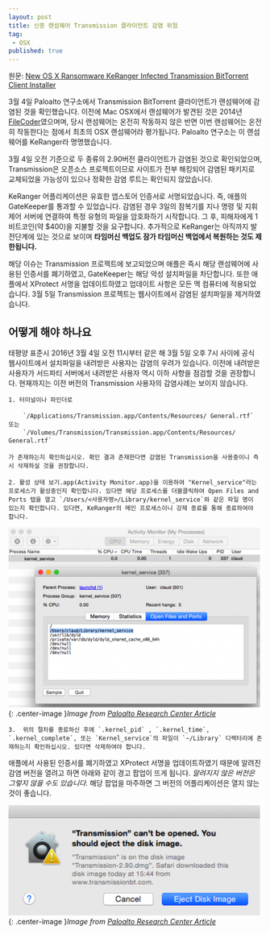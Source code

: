 ```yaml
---
layout: post
title: 신종 랜섬웨어 Transmission 클라이언트 감염 위험
tag:
 - OSX
published: true
---
```

원문: [New OS X Ransomware KeRanger Infected Transmission BitTorrent Client Installer](http://researchcenter.paloaltonetworks.com/2016/03/new-os-x-ransomware-keranger-infected-transmission-bittorrent-client-installer/)

3월 4일 Paloalto 연구소에서 Transmission BitTorrent 클라이언트가 랜섬웨어에 감염된 것을 확인했습니다. 이전에 Mac OSX에서 랜섬웨어가 발견된 것은 2014년 [FileCoder](https://securelist.com/blog/research/66760/unfinished-ransomware-for-macos-x/)였으며며, 당시 랜섬웨어는 온전히 작동하지 않은 반면 이번 랜섬웨어는 온전히 작동한다는 점에서 최초의 OSX 랜섬웨어라 평가됩니다. Paloalto 연구소는 이 랜섬웨어를 KeRanger라 명명했습니다.

3월 4일 오전 기준으로 두 종류의 2.90버전 클라이언트가 감염된 것으로 확인되었으며, Transmission은 오픈소스 프로젝트이므로 사이트가 전부 해킹되어 감염된 패키지로 교체되었을 가능성이 있으나 정확한 감염 루트는 확인되지 않았습니다.

KeRanger 어플리케이션은 유효한 앱스토어 인증서로 서명되었습니다. 즉, 애플의 GateKeeper를 통과할 수 있었습니다. 감염된 경우 3일의 잠복기를 지나 명령 및 지휘 제어 서버에 연결하여 특정 유형의 파일을 암호화하기 시작합니다. 그 후, 피해자에게 1 비트코인(약 $400)을 지불할 것을 요구합니다. 추가적으로 KeRanger는 아직까지 발전단계에 있는 것으로 보이며 **타임머신 백업도 잠가 타임머신 백업에서 복원하는 것도 제한됩니다.**

해당 이슈는 Transmission 프로젝트에 보고되었으며 애플은 즉시 해당 랜섬웨어에 사용된 인증서를 폐기하였고, GateKeeper는 해당 악성 설치파일을 차단합니다. 또한 애플에서 XProtect 서명을 업데이트하였고 업데이트 사항은 모든 맥 컴퓨터에 적용되었습니다. 3월 5일 Transmission 프로젝트는 웹사이트에서 감염된 설치파일을 제거하였습니다.

## 어떻게 해야 하나요

태평양 표준시 2016년 3월 4일 오전 11시부터 같은 해 3월 5일 오후 7시 사이에 공식 웹사이트에서 설치파일을 내려받은 사용자는 감염의 우려가 있습니다. 이전에 내려받은 사용자가 서드파티 서버에서 내려받은 사용자 역시 이하 사항을 점검할 것을 권장합니다. 현재까지는 이전 버전의 Transmission 사용자의 감염사례는 보이지 않습니다.

    1. 터미널이나 파인더로

        `/Applications/Transmission.app/Contents/Resources/ General.rtf` 또는
        `/Volumes/Transmission/Transmission.app/Contents/Resources/ General.rtf` 

    가 존재하는지 확인하십시오. 확인 결과 존재한다면 감염된 Transmission을 사용중이니 즉시 삭제하실 것을 권장합니다.

    2. 활성 상태 보기.app(Activity Monitor.app)을 이용하여 "Kernel_service"라는 프로세스가 활성중인지 확인합니다. 있다면 해당 프로세스를 더블클릭하여 Open Files and Ports 탭을 열고 `/Users/<사용자명>/Library/kernel_service`와 같은 파일 명이 있는지 확인합니다. 있다면, KeRanger의 메인 프로세스이니 강제 종료를 통해 종료하여야 합니다.

![](/images/2016-03-07/activity_monitor.png){: .center-image }*Image from [Paloalto Research Center Article](http://researchcenter.paloaltonetworks.com/2016/03/new-os-x-ransomware-keranger-infected-transmission-bittorrent-client-installer/)*

    3.  위의 절차를 종료하신 후에 `.kernel_pid` , `.kernel_time`, `.kernel_complete`, 또는 `Kernel_service`의 파일이 `~/Library` 디렉터리에 존재하는지 확인하십시오. 있다면 삭제하여야 합니다.

애플에서 사용된 인증서를 폐기하였고 XProtect 서명을 업데이트하였기 때문에 알려진 감염 버전을 열려고 하면 아래와 같이 경고 팝업이 뜨게 됩니다. *알려지지 않은 버전은 그렇지 않을 수도 있습니다.* 해당 팝업을 마주하면 그 버전의 어플리케이션은 열지 않는 것이 좋습니다.

![](/images/2016-03-07/warning_dialog.png){: .center-image }*Image from [Paloalto Research Center Article](http://researchcenter.paloaltonetworks.com/2016/03/new-os-x-ransomware-keranger-infected-transmission-bittorrent-client-installer/)*